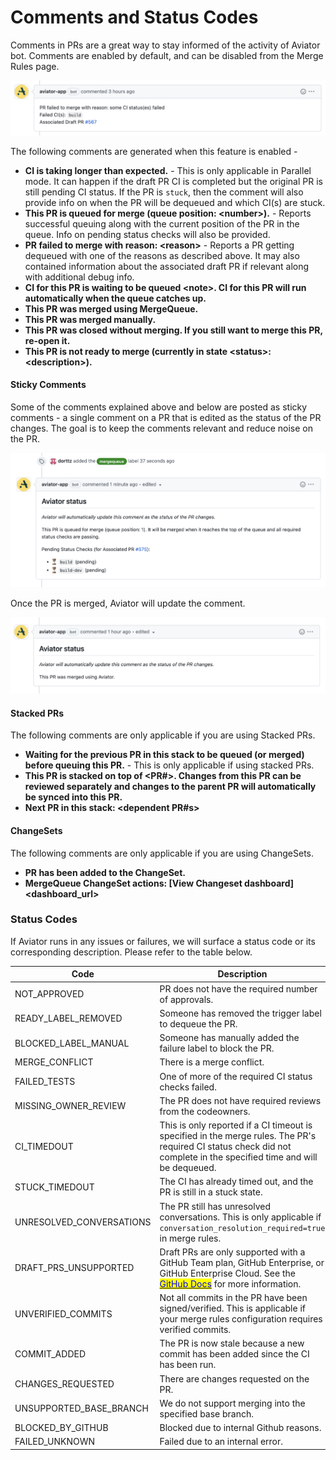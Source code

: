 # Comments and Status Codes

Comments in PRs are a great way to stay informed of the activity of Aviator bot. Comments are enabled by default, and can be disabled from the Merge Rules page.&#x20;

![Aviator bot will post comments with information about failed builds.](<../.gitbook/assets/Screen Shot 2022-05-23 at 5.33.50 PM.png>)

The following comments are generated when this feature is enabled -

* **CI is taking longer than expected.** - This is only applicable in Parallel mode. It can happen if the draft PR CI is completed but the original PR is still pending CI status. If the PR is `stuck`, then the comment will also provide info on when the PR will be dequeued and which CI(s) are stuck.
* **This PR is queued for merge (queue position: \<number>).** - Reports successful queuing along with the current position of the PR in the queue. Info on pending status checks will also be provided.
* **PR failed to merge with reason: \<reason>** - Reports a PR getting dequeued with one of the reasons as described above. It may also contained information about the associated draft PR if relevant along with additional debug info.
* **CI for this PR is waiting to be queued \<note>. CI for this PR will run automatically when the queue catches up.**
* **This PR was merged using MergeQueue.**
* **This PR was merged manually.**
* **This PR was closed without merging. If you still want to merge this PR, re-open it.**
* **This PR is not ready to merge (currently in state \<status>: \<description>).**

#### Sticky Comments

Some of the comments explained above and below are posted as sticky comments - a single comment on a PR that is edited as the status of the PR changes. The goal is to keep the comments relevant and reduce noise on the PR.

![The sticky comment posted when the trigger label is added.](<../.gitbook/assets/Screen Shot 2022-05-23 at 5.37.18 PM.png>)

Once the PR is merged, Aviator will update the comment.

![Updated sticky comment when the PR is merged.](<../.gitbook/assets/Screen Shot 2022-05-23 at 5.32.41 PM.png>)

#### Stacked PRs

The following comments are only applicable if you are using Stacked PRs.

* **Waiting for the previous PR in this stack to be queued (or merged) before queuing this PR.** - This is only applicable if using stacked PRs.
* **This PR is stacked on top of \<PR#>. Changes from this PR can be reviewed separately and changes to the parent PR will automatically be synced into this PR.**
* **Next PR in this stack: \<dependent PR#s>**

#### ChangeSets

The following comments are only applicable if you are using ChangeSets.

* **PR has been added to the ChangeSet.**
* **MergeQueue ChangeSet actions: \[View Changeset dashboard]\<dashboard\_url>**

### Status Codes

If Aviator runs in any issues or failures, we will surface a status code or its corresponding description. Please refer to the table below.

| Code                      | Description                                                                                                                                                                                                                                                                                                                                            |
| ------------------------- | ------------------------------------------------------------------------------------------------------------------------------------------------------------------------------------------------------------------------------------------------------------------------------------------------------------------------------------------------------ |
| NOT\_APPROVED             | PR does not have the required number of approvals.                                                                                                                                                                                                                                                                                                     |
| READY\_LABEL\_REMOVED     | Someone has removed the trigger label to dequeue the PR.                                                                                                                                                                                                                                                                                               |
| BLOCKED\_LABEL\_MANUAL    | Someone has manually added the failure label to block the PR.                                                                                                                                                                                                                                                                                          |
| MERGE\_CONFLICT           | There is a merge conflict.                                                                                                                                                                                                                                                                                                                             |
| FAILED\_TESTS             | One of more of the required CI status checks failed.                                                                                                                                                                                                                                                                                                   |
| MISSING\_OWNER\_REVIEW    | The PR does not have required reviews from the codeowners.                                                                                                                                                                                                                                                                                             |
| CI\_TIMEDOUT              | This is only reported if a CI timeout is specified in the merge rules. The PR's required CI status check did not complete in the specified time and will be dequeued.                                                                                                                                                                                  |
| STUCK\_TIMEDOUT           | The CI has already timed out, and the PR is still in a stuck state.                                                                                                                                                                                                                                                                                    |
| UNRESOLVED\_CONVERSATIONS | The PR still has unresolved conversations. This is only applicable if `conversation_resolution_required=true` in merge rules.                                                                                                                                                                                                                          |
| DRAFT\_PRS\_UNSUPPORTED   | Draft PRs are only supported with a GitHub Team plan, GitHub Enterprise, or GitHub Enterprise Cloud. See the [<mark style="color:blue;">GitHub Docs</mark>](https://docs.github.com/en/pull-requests/collaborating-with-pull-requests/proposing-changes-to-your-work-with-pull-requests/about-pull-requests#draft-pull-requests) for more information. |
| UNVERIFIED\_COMMITS       | Not all commits in the PR have been signed/verified. This is applicable if your merge rules configuration requires verified commits.                                                                                                                                                                                                                   |
| COMMIT\_ADDED             | The PR is now stale because a new commit has been added since the CI has been run.                                                                                                                                                                                                                                                                     |
| CHANGES\_REQUESTED        | There are changes requested on the PR.                                                                                                                                                                                                                                                                                                                 |
| UNSUPPORTED\_BASE\_BRANCH | We do not support merging into the specified base branch.                                                                                                                                                                                                                                                                                              |
| BLOCKED\_BY\_GITHUB       | Blocked due to internal Github reasons.                                                                                                                                                                                                                                                                                                                |
| FAILED\_UNKNOWN           | Failed due to an internal error.                                                                                                                                                                                                                                                                                                                       |
